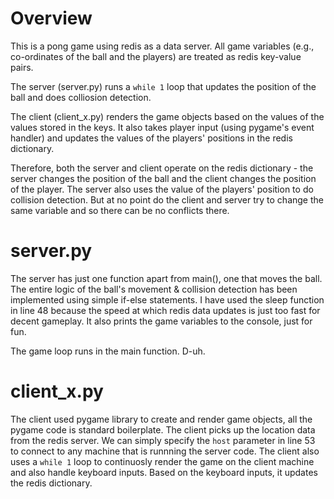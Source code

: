 Overview
========
This is a pong game using redis as a data server.
All game variables (e.g., co-ordinates of the ball and the players) are treated as redis key-value pairs.

The server (server.py) runs a `while 1` loop that updates the position of the ball and does colliosion detection.

The client (client_x.py) renders the game objects based on the values of the values stored in the keys. It also takes player input (using pygame's event handler) and updates the values
of the players' positions in the redis dictionary.

Therefore, both the server and client operate on the redis dictionary - the server changes the position of the ball and the client changes
the position of the player. The server also uses the value of the players' position to do collision detection. But at no point do the client and server
try to change the same variable and so there can be no conflicts there.

server.py
=========
The server has just one function apart from main(), one that moves the ball. The entire logic of the ball's movement & collision detection has been implemented using simple if-else statements.
I have used the sleep function in line 48 because the speed at which redis data updates is just too fast for decent gameplay.
It also prints the game variables to the console, just for fun.

The game loop runs in the main function. D-uh.

client_x.py
===========
The client used pygame library to create and render game objects, all the pygame code is standard boilerplate. 
The client picks up the location data from the redis server. We can simply specify the `host` parameter in line 53 to connect to any machine that is runnning the server code.
The client also uses a `while 1` loop to continuosly render the game on the client machine and also handle keyboard inputs.
Based on the keyboard inputs, it updates the redis dictionary.

